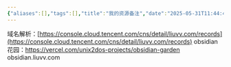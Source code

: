 ```yaml
---
{"aliases":[],"tags":[],"title":"我的资源备注","date":"2025-05-31T11:44:42Z","date_modify":"2025-05-31T11:51:29Z","dg-publish":true,"permalink":"/300_Publish/我的资源备注/","dgPassFrontmatter":true,"noteIcon":"","created":"2025-05-31T11:44:42Z","updated":"2025-05-31T11:51:29Z"}
---
```


域名解析：[https://console.cloud.tencent.com/cns/detail/liuvv.com/records](https://console.cloud.tencent.com/cns/detail/liuvv.com/records)
obsidian 花园：https://vercel.com/unix2dos-projects/obsidian-garden
obsidian.liuvv.com
